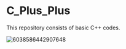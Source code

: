# C_Plus_Plus
This repository consists of basic C++ codes.

![6038586442907648](https://user-images.githubusercontent.com/99963332/210205058-727e8d23-9c4e-4bad-b3a7-751d335eac91.png)

